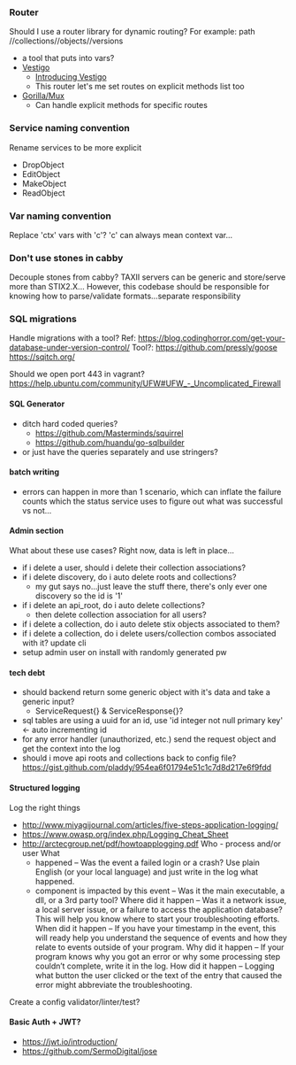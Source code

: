 ### Router
Should I use a router library for dynamic routing?
For example: path /<api root>/collections/<collection id>/objects/<object id>/versions
  - a tool that puts <items in brackets> into vars?
- [Vestigo](https://github.com/husobee/vestigo)
  - [Introducing Vestigo](https://husobee.github.io/golang/urlrouter/vestigo/2015/09/22/vesigo.html)
  - This router let's me set routes on explicit methods list too
- [Gorilla/Mux](https://github.com/gorilla/mux)
  - Can handle explicit methods for specific routes


### Service naming convention
Rename services to be more explicit
- DropObject
- EditObject
- MakeObject
- ReadObject

### Var naming convention
Replace 'ctx' vars with 'c'?  'c' can always mean context var...

### Don't use stones in cabby
Decouple stones from cabby?
TAXII servers can be generic and store/serve more than STIX2.X...
However, this codebase should be responsible for knowing how to parse/validate formats...separate responsibility

### SQL migrations
Handle migrations with a tool?
  Ref: https://blog.codinghorror.com/get-your-database-under-version-control/
  Tool?: https://github.com/pressly/goose
         https://sqitch.org/

Should we open port 443 in vagrant? https://help.ubuntu.com/community/UFW#UFW_-_Uncomplicated_Firewall

#### SQL Generator
- ditch hard coded queries?
  - https://github.com/Masterminds/squirrel
  - https://github.com/huandu/go-sqlbuilder
- or just have the queries separately and use stringers?

#### batch writing
- errors can happen in more than 1 scenario, which can inflate the failure counts which the status service uses to figure
  out what was successful vs not...

#### Admin section
What about these use cases?  Right now, data is left in place...
  - if i delete a user, should i delete their collection associations?
  - if i delete discovery, do i auto delete roots and collections?
    - my gut says no...just leave the stuff there, there's only ever one discovery so the id is '1'
  - if i delete an api_root, do i auto delete collections?
    - then delete collection association for all users?
  - if i delete a collection, do i auto delete stix objects associated to them?
  - if i delete a collection, do i delete users/collection combos associated with it?
update cli
  - setup admin user on install with randomly generated pw

#### tech debt
- should backend return some generic object with it's data and take a generic input?
  - ServiceRequest{} & ServiceResponse{}?
- sql tables are using a uuid for an id, use 'id integer not null primary key' <- auto incrementing id
- for any error handler (unauthorized, etc.) send the request object and get the context into the log
- should i move api roots and collections back to config file? https://gist.github.com/pladdy/954ea6f01794e51c1c7d8d217e6f9fdd

#### Structured logging
Log the right things
  - http://www.miyagijournal.com/articles/five-steps-application-logging/
  - https://www.owasp.org/index.php/Logging_Cheat_Sheet
  - http://arctecgroup.net/pdf/howtoapplogging.pdf
  Who - process and/or user
  What
    - happened – Was the event a failed login or a crash? Use plain English (or your local language) and just write in the log what happened.
    - component is impacted by this event – Was it the main executable, a dll, or a 3rd party tool?
  Where did it happen – Was it a network issue, a local server issue, or a failure to access the application database? This will help you know where to start your troubleshooting efforts.
  When did it happen – If you have your timestamp in the event, this will ready help you understand the sequence of events and how they relate to events outside of your program.
  Why did it happen – If your program knows why you got an error or why some processing step couldn’t complete, write it in the log.
  How did it happen – Logging what button the user clicked or the text of the entry that caused the error might abbreviate the troubleshooting.

Create a config validator/linter/test?

#### Basic Auth + JWT?
  - https://jwt.io/introduction/
  - https://github.com/SermoDigital/jose
